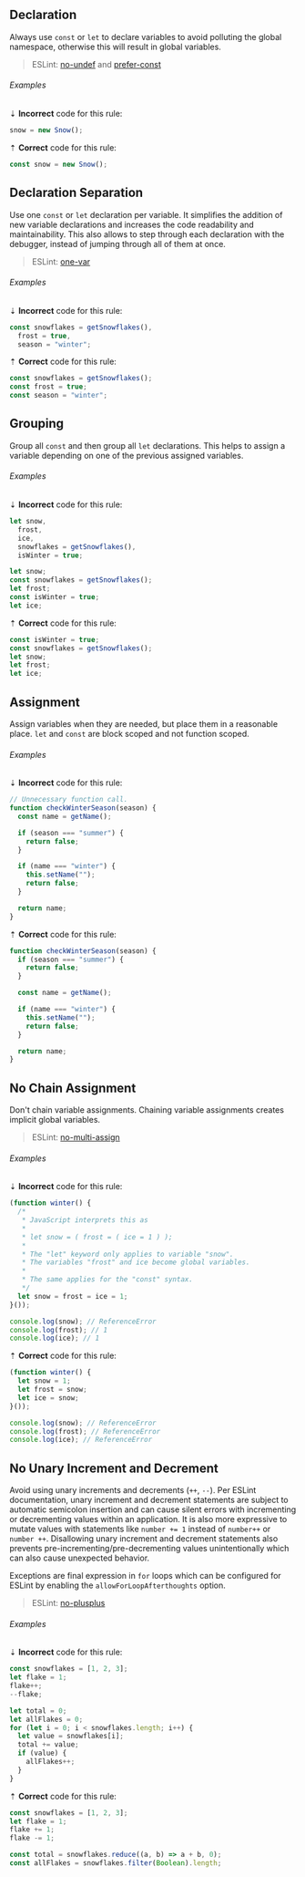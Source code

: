 ## Declaration

Always use `const` or `let` to declare variables to avoid polluting the global namespace, otherwise this will result in global variables.

> ESLint: [no-undef][eslint/no-undef] and [prefer-const][eslint/prefer-const]

###### Examples

⇣ **Incorrect** code for this rule:

```js
snow = new Snow();
```

⇡ **Correct** code for this rule:

```js
const snow = new Snow();
```

## Declaration Separation

Use one `const` or `let` declaration per variable. It simplifies the addition of new variable declarations and increases the code readability and maintainability. This also allows to step through each declaration with the debugger, instead of jumping through all of them at once.

> ESLint: [one-var][eslint/one-var]

###### Examples

⇣ **Incorrect** code for this rule:

```js
const snowflakes = getSnowflakes(),
  frost = true,
  season = "winter";
```

⇡ **Correct** code for this rule:

```js
const snowflakes = getSnowflakes();
const frost = true;
const season = "winter";
```

## Grouping

Group all `const` and then group all `let` declarations. This helps to assign a variable depending on one of the previous assigned variables.

###### Examples

⇣ **Incorrect** code for this rule:

```js
let snow,
  frost,
  ice,
  snowflakes = getSnowflakes(),
  isWinter = true;
```

```js
let snow;
const snowflakes = getSnowflakes();
let frost;
const isWinter = true;
let ice;
```

⇡ **Correct** code for this rule:

```js
const isWinter = true;
const snowflakes = getSnowflakes();
let snow;
let frost;
let ice;
```

## Assignment

Assign variables when they are needed, but place them in a reasonable place. `let` and `const` are block scoped and not function scoped.

###### Examples

⇣ **Incorrect** code for this rule:

```js
// Unnecessary function call.
function checkWinterSeason(season) {
  const name = getName();

  if (season === "summer") {
    return false;
  }

  if (name === "winter") {
    this.setName("");
    return false;
  }

  return name;
}
```

⇡ **Correct** code for this rule:

```js
function checkWinterSeason(season) {
  if (season === "summer") {
    return false;
  }

  const name = getName();

  if (name === "winter") {
    this.setName("");
    return false;
  }

  return name;
}
```

## No Chain Assignment

Don't chain variable assignments. Chaining variable assignments creates implicit global variables.

> ESLint: [no-multi-assign][eslint/no-multi-assign]

###### Examples

⇣ **Incorrect** code for this rule:

<!--lint disable no-missing-blank-lines-->
<!-- prettier-ignore -->
```js
(function winter() {
  /*
   * JavaScript interprets this as
   *
   * let snow = ( frost = ( ice = 1 ) );
   *
   * The "let" keyword only applies to variable "snow".
   * The variables "frost" and ice become global variables.
   *
   * The same applies for the "const" syntax.
   */
  let snow = frost = ice = 1;
}());

console.log(snow); // ReferenceError
console.log(frost); // 1
console.log(ice); // 1
```

⇡ **Correct** code for this rule:

<!-- prettier-ignore -->
```js
(function winter() {
  let snow = 1;
  let frost = snow;
  let ice = snow;
}());

console.log(snow); // ReferenceError
console.log(frost); // ReferenceError
console.log(ice); // ReferenceError
```

<!--lint enable no-missing-blank-lines-->

## No Unary Increment and Decrement

Avoid using unary increments and decrements (`++`, `--`). Per ESLint documentation, unary increment and decrement statements are subject to automatic semicolon insertion and can cause silent errors with incrementing or decrementing values within an application. It is also more expressive to mutate values with statements like `number += 1` instead of `number++` or `number ++`. Disallowing unary increment and decrement statements also prevents pre-incrementing/pre-decrementing values unintentionally which can also cause unexpected behavior.

Exceptions are final expression in `for` loops which can be configured for ESLint by enabling the `allowForLoopAfterthoughts` option.

> ESLint: [no-plusplus][eslint/no-plusplus]

###### Examples

⇣ **Incorrect** code for this rule:

```js
const snowflakes = [1, 2, 3];
let flake = 1;
flake++;
--flake;

let total = 0;
let allFlakes = 0;
for (let i = 0; i < snowflakes.length; i++) {
  let value = snowflakes[i];
  total += value;
  if (value) {
    allFlakes++;
  }
}
```

⇡ **Correct** code for this rule:

```js
const snowflakes = [1, 2, 3];
let flake = 1;
flake += 1;
flake -= 1;

const total = snowflakes.reduce((a, b) => a + b, 0);
const allFlakes = snowflakes.filter(Boolean).length;
```

[eslint/no-multi-assign]: https://eslint.org/docs/rules/no-multi-assign
[eslint/no-plusplus]: https://eslint.org/docs/rules/no-plusplus
[eslint/no-undef]: https://eslint.org/docs/rules/no-undef
[eslint/one-var]: https://eslint.org/docs/rules/one-var
[eslint/prefer-const]: https://eslint.org/docs/rules/prefer-const
